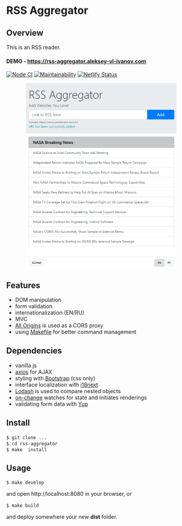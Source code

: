 # RSS Aggregator

## Overview

This is an RSS reader.

#### DEMO - https://rss-aggregator.aleksey-vl-ivanov.com

[![Node CI](https://github.com/alekseyvlivanov/rss-aggregator/workflows/Node%20CI/badge.svg)](https://github.com/alekseyvlivanov/rss-aggregator/actions)
[![Maintainability](https://api.codeclimate.com/v1/badges/b0ba463df67dfab87af8/maintainability)](https://codeclimate.com/github/alekseyvlivanov/rss-aggregator/maintainability)
[![Netlify Status](https://api.netlify.com/api/v1/badges/80053436-aca1-4a86-94dd-0b0d4373684b/deploy-status)](https://app.netlify.com/sites/rss-aggregator-aleksey-vl-ivanov/deploys)

<div align="center">
<img src="rss-aggregator.png" width="400px">
</div>

## Features

- DOM manipulation
- form validation
- internationalization (EN/RU)
- MVC
- [All Origins](https://github.com/gnuns/allorigins) is used as a CORS proxy
- using [Makefile](https://makefile.site) for better command management

## Dependencies

- vanilla js
- [axios](https://github.com/axios/axios) for AJAX
- styling with [Bootstrap](https://getbootstrap.com) (css only)
- interface localization with [i18next](https://www.i18next.com)
- [Lodash](https://github.com/lodash/lodash) is used to compare nested objects
- [on-change](https://github.com/sindresorhus/on-change) watches for state and initiates renderings
- validating form data with [Yup](https://github.com/jquense/yup)

## Install

```
$ git clone ...
$ cd rss-aggregator
$ make  install
```

## Usage

```
$ make develop
```

and open http://localhost:8080 in your browser, or

```
$ make build
```

and deploy somewhere your new **dist** folder.
